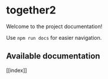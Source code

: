 # together2

Welcome to the project documentation!

Use `npm run docs` for easier navigation.

## Available documentation

[[index]]

